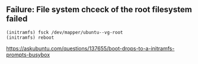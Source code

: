 ## Failure: File system chceck of the root filesystem failed

```
(initramfs) fsck /dev/mapper/ubuntu--vg-root
(initramfs) reboot
```

https://askubuntu.com/questions/137655/boot-drops-to-a-initramfs-prompts-busybox
